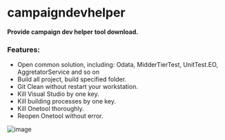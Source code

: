 # campaigndevhelper
**Provide campaign dev helper tool download.**
### Features:
  
* Open common solution, including: Odata, MidderTierTest, UnitTest.EO, AggretatorService and so on
* Build all project, build specified folder.
* Git Clean without restart your workstation.
* Kill Visual Studio by one key.
* Kill building processes by one key.
* Kill Onetool thoroughly.
* Reopen Onetool without error.
  
![image](https://user-images.githubusercontent.com/7843730/127809985-d5b6c6ca-36af-4662-8cfe-90916c806212.png)


